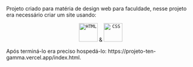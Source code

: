 Projeto criado para matéria de design web para faculdade, nesse projeto era necessário criar um site usando: <div align="center">
	<code><img width="50" src="https://raw.githubusercontent.com/marwin1991/profile-technology-icons/refs/heads/main/icons/html.png" alt="HTML" title="HTML"/></code>  &
	<code><img width="50" src="https://raw.githubusercontent.com/marwin1991/profile-technology-icons/refs/heads/main/icons/css.png" alt="CSS" title="CSS"/></code>
</div>
Após terminá-lo era preciso hospedá-lo:
https://projeto-ten-gamma.vercel.app/index.html.
